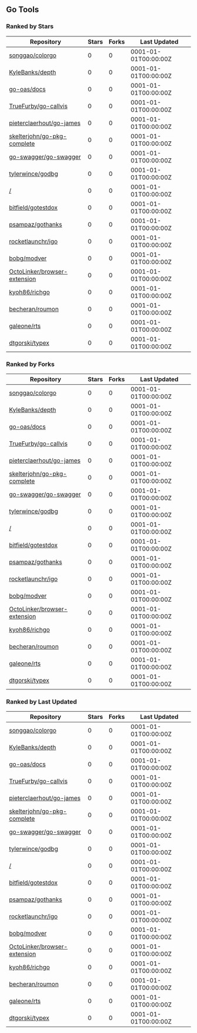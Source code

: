 ## Go Tools

### Ranked by Stars

| Repository | Stars | Forks | Last Updated |
|------------|-------|-------|--------------|
| [songgao/colorgo](https://github.com/songgao/colorgo) | 0 | 0 | 0001-01-01T00:00:00Z |
| [KyleBanks/depth](https://github.com/KyleBanks/depth) | 0 | 0 | 0001-01-01T00:00:00Z |
| [go-oas/docs](https://github.com/go-oas/docs) | 0 | 0 | 0001-01-01T00:00:00Z |
| [TrueFurby/go-callvis](https://github.com/TrueFurby/go-callvis) | 0 | 0 | 0001-01-01T00:00:00Z |
| [pieterclaerhout/go-james](https://github.com/pieterclaerhout/go-james) | 0 | 0 | 0001-01-01T00:00:00Z |
| [skelterjohn/go-pkg-complete](https://github.com/skelterjohn/go-pkg-complete) | 0 | 0 | 0001-01-01T00:00:00Z |
| [go-swagger/go-swagger](https://github.com/go-swagger/go-swagger) | 0 | 0 | 0001-01-01T00:00:00Z |
| [tylerwince/godbg](https://github.com/tylerwince/godbg) | 0 | 0 | 0001-01-01T00:00:00Z |
| [/](https://github.com/dustinblackman/gomodrun/) | 0 | 0 | 0001-01-01T00:00:00Z |
| [bitfield/gotestdox](https://github.com/bitfield/gotestdox) | 0 | 0 | 0001-01-01T00:00:00Z |
| [psampaz/gothanks](https://github.com/psampaz/gothanks) | 0 | 0 | 0001-01-01T00:00:00Z |
| [rocketlaunchr/igo](https://github.com/rocketlaunchr/igo) | 0 | 0 | 0001-01-01T00:00:00Z |
| [bobg/modver](https://github.com/bobg/modver) | 0 | 0 | 0001-01-01T00:00:00Z |
| [OctoLinker/browser-extension](https://github.com/OctoLinker/browser-extension) | 0 | 0 | 0001-01-01T00:00:00Z |
| [kyoh86/richgo](https://github.com/kyoh86/richgo) | 0 | 0 | 0001-01-01T00:00:00Z |
| [becheran/roumon](https://github.com/becheran/roumon) | 0 | 0 | 0001-01-01T00:00:00Z |
| [galeone/rts](https://github.com/galeone/rts) | 0 | 0 | 0001-01-01T00:00:00Z |
| [dtgorski/typex](https://github.com/dtgorski/typex) | 0 | 0 | 0001-01-01T00:00:00Z |

### Ranked by Forks

| Repository | Stars | Forks | Last Updated |
|------------|-------|-------|--------------|
| [songgao/colorgo](https://github.com/songgao/colorgo) | 0 | 0 | 0001-01-01T00:00:00Z |
| [KyleBanks/depth](https://github.com/KyleBanks/depth) | 0 | 0 | 0001-01-01T00:00:00Z |
| [go-oas/docs](https://github.com/go-oas/docs) | 0 | 0 | 0001-01-01T00:00:00Z |
| [TrueFurby/go-callvis](https://github.com/TrueFurby/go-callvis) | 0 | 0 | 0001-01-01T00:00:00Z |
| [pieterclaerhout/go-james](https://github.com/pieterclaerhout/go-james) | 0 | 0 | 0001-01-01T00:00:00Z |
| [skelterjohn/go-pkg-complete](https://github.com/skelterjohn/go-pkg-complete) | 0 | 0 | 0001-01-01T00:00:00Z |
| [go-swagger/go-swagger](https://github.com/go-swagger/go-swagger) | 0 | 0 | 0001-01-01T00:00:00Z |
| [tylerwince/godbg](https://github.com/tylerwince/godbg) | 0 | 0 | 0001-01-01T00:00:00Z |
| [/](https://github.com/dustinblackman/gomodrun/) | 0 | 0 | 0001-01-01T00:00:00Z |
| [bitfield/gotestdox](https://github.com/bitfield/gotestdox) | 0 | 0 | 0001-01-01T00:00:00Z |
| [psampaz/gothanks](https://github.com/psampaz/gothanks) | 0 | 0 | 0001-01-01T00:00:00Z |
| [rocketlaunchr/igo](https://github.com/rocketlaunchr/igo) | 0 | 0 | 0001-01-01T00:00:00Z |
| [bobg/modver](https://github.com/bobg/modver) | 0 | 0 | 0001-01-01T00:00:00Z |
| [OctoLinker/browser-extension](https://github.com/OctoLinker/browser-extension) | 0 | 0 | 0001-01-01T00:00:00Z |
| [kyoh86/richgo](https://github.com/kyoh86/richgo) | 0 | 0 | 0001-01-01T00:00:00Z |
| [becheran/roumon](https://github.com/becheran/roumon) | 0 | 0 | 0001-01-01T00:00:00Z |
| [galeone/rts](https://github.com/galeone/rts) | 0 | 0 | 0001-01-01T00:00:00Z |
| [dtgorski/typex](https://github.com/dtgorski/typex) | 0 | 0 | 0001-01-01T00:00:00Z |

### Ranked by Last Updated

| Repository | Stars | Forks | Last Updated |
|------------|-------|-------|--------------|
| [songgao/colorgo](https://github.com/songgao/colorgo) | 0 | 0 | 0001-01-01T00:00:00Z |
| [KyleBanks/depth](https://github.com/KyleBanks/depth) | 0 | 0 | 0001-01-01T00:00:00Z |
| [go-oas/docs](https://github.com/go-oas/docs) | 0 | 0 | 0001-01-01T00:00:00Z |
| [TrueFurby/go-callvis](https://github.com/TrueFurby/go-callvis) | 0 | 0 | 0001-01-01T00:00:00Z |
| [pieterclaerhout/go-james](https://github.com/pieterclaerhout/go-james) | 0 | 0 | 0001-01-01T00:00:00Z |
| [skelterjohn/go-pkg-complete](https://github.com/skelterjohn/go-pkg-complete) | 0 | 0 | 0001-01-01T00:00:00Z |
| [go-swagger/go-swagger](https://github.com/go-swagger/go-swagger) | 0 | 0 | 0001-01-01T00:00:00Z |
| [tylerwince/godbg](https://github.com/tylerwince/godbg) | 0 | 0 | 0001-01-01T00:00:00Z |
| [/](https://github.com/dustinblackman/gomodrun/) | 0 | 0 | 0001-01-01T00:00:00Z |
| [bitfield/gotestdox](https://github.com/bitfield/gotestdox) | 0 | 0 | 0001-01-01T00:00:00Z |
| [psampaz/gothanks](https://github.com/psampaz/gothanks) | 0 | 0 | 0001-01-01T00:00:00Z |
| [rocketlaunchr/igo](https://github.com/rocketlaunchr/igo) | 0 | 0 | 0001-01-01T00:00:00Z |
| [bobg/modver](https://github.com/bobg/modver) | 0 | 0 | 0001-01-01T00:00:00Z |
| [OctoLinker/browser-extension](https://github.com/OctoLinker/browser-extension) | 0 | 0 | 0001-01-01T00:00:00Z |
| [kyoh86/richgo](https://github.com/kyoh86/richgo) | 0 | 0 | 0001-01-01T00:00:00Z |
| [becheran/roumon](https://github.com/becheran/roumon) | 0 | 0 | 0001-01-01T00:00:00Z |
| [galeone/rts](https://github.com/galeone/rts) | 0 | 0 | 0001-01-01T00:00:00Z |
| [dtgorski/typex](https://github.com/dtgorski/typex) | 0 | 0 | 0001-01-01T00:00:00Z |

